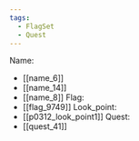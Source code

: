 ```yaml
---
tags:
  - FlagSet
  - Quest
---
```

Name:
- [[name_6]]
- [[name_14]]
- [[name_8]]
Flag:
- [[flag_9749]]
Look_point:
- [[p0312_look_point1]]
Quest:
- [[quest_41]]
